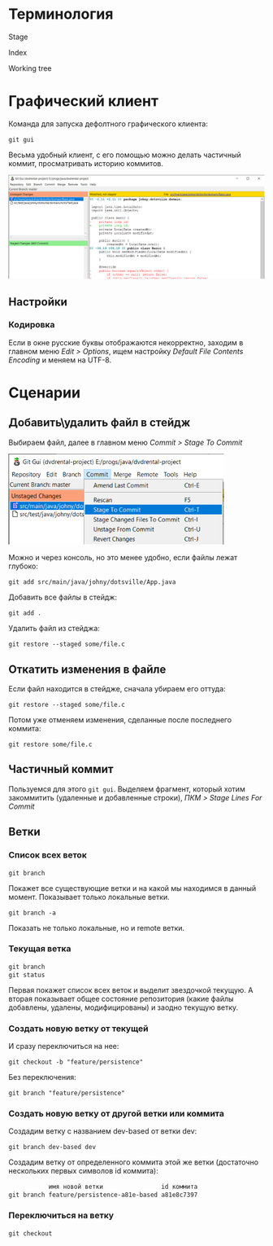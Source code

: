 # Терминология

Stage

Index

Working tree

# Графический клиент

Команда для запуска дефолтного графического клиента:

```
git gui
```

Весьма удобный клиент, с его помощью можно делать частичный коммит, просматривать историю коммитов.

<img src="img/image-20220608083229745.png" alt="image-20220608083229745" style="zoom:80%;" />



## Настройки

### Кодировка

Если в окне русские буквы отображаются некорректно, заходим в главном меню *Edit > Options*, ищем настройку *Default File Contents Encoding* и меняем на UTF-8.

# Сценарии

## Добавить\удалить файл в стейдж

Выбираем файл, далее в главном меню *Commit > Stage To Commit*

<img src="img/image-20220608084152540.png" alt="image-20220608084152540" style="zoom:80%;" />

Можно и через консоль, но это менее удобно, если файлы лежат глубоко:

```
git add src/main/java/johny/dotsville/App.java
```

Добавить все файлы в стейдж:

```
git add .
```

Удалить файл из стейджа:

```
git restore --staged some/file.c
```

## Откатить изменения в файле

Если файл находится в стейдже, сначала убираем его оттуда:

```
git restore --staged some/file.c
```

Потом уже отменяем изменения, сделанные после последнего коммита:

```
git restore some/file.c
```





## Частичный коммит

Пользуемся для этого `git gui`. Выделяем фрагмент, который хотим закоммитить (удаленные и добавленные строки), *ПКМ > Stage Lines For Commit*

## Ветки

### Список всех веток

```
git branch
```

Покажет все существующие ветки и на какой мы находимся в данный момент. Показывает только локальные ветки.

```
git branch -a
```

Показать не только локальные, но и remote ветки.

### Текущая ветка

```
git branch
git status
```

Первая покажет список всех веток и выделит звездочкой текущую. А вторая показывает общее состояние репозитория (какие файлы добавлены, удалены, модифицированы) и заодно текущую ветку.

### Создать новую ветку от текущей

И сразу переключиться на нее:

```
git checkout -b "feature/persistence"
```

Без переключения:

```
git branch "feature/persistence"
```

### Создать новую ветку от другой ветки или коммита

Создадим ветку с названием dev-based от ветки dev:

```
git branch dev-based dev
```

Создадим ветку от определенного коммита этой же ветки (достаточно нескольких первых символов id коммита):

```
           имя новой ветки                id коммита
git branch feature/persistence-a81e-based a81e8c7397
```

### Переключиться на ветку

```
git checkout
```

